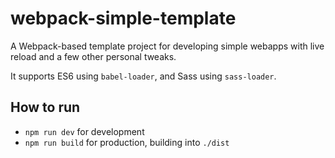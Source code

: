 # webpack-simple-template

A Webpack-based template project for developing simple webapps with live reload and a few other personal tweaks.

It supports ES6 using `babel-loader`, and Sass using `sass-loader`.

## How to run

* `npm run dev` for development
* `npm run build` for production, building into `./dist`
